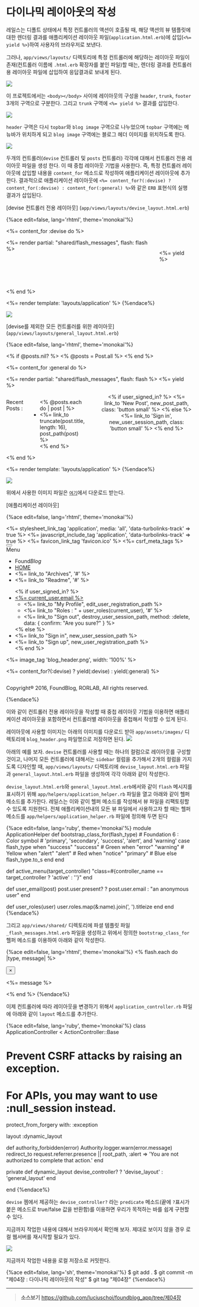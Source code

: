 # 다이나믹 레이아웃의 작성

레일스는 디폴트 상태에서 특정 컨트롤러의 액션이 호출될 때, 해당 액션의 뷰 템플릿에 대한 렌더링 결과를 애플리케이션 레이아웃 파일(`application.html.erb`)에 삽입(`<%= yield %>`)하여 사용자의 브라우저로 보낸다.

그러나, `app/views/layouts/` 디렉토리에 특정 컨트롤러에 해당하는 레이아웃 파일이 존재(컨트롤러 이름에 `.html.erb` 확장자를 붙인 파일)할 때는, 렌더링 결과를 컨트롤러용 레이아웃 파일에 삽입하여 응답결과로 보내게 된다.

![](http://i1373.photobucket.com/albums/ag392/rorlab/Photobucket%20Desktop%20-%20RORLAB/FoundBlog/foundblog_layouts1001_zpsf5ab6d22.jpg)

이 프로젝트에서는 `<body></body>` 사이에 레이아웃의 구성을 `header`, `trunk`, `footer` 3개의 구역으로 구분한다. 그리고 `trunk` 구역에 `<%= yield %>` 결과를 삽입한다.

![](http://i1373.photobucket.com/albums/ag392/rorlab/Photobucket%20Desktop%20-%20RORLAB/FoundBlog/foundblog_layouts001_zpsb5d385ca.jpg)

`header` 구역은 다시 `topbar`와 `blog image` 구역으로 나누었으며 `topbar` 구역에는 메뉴바가 위치하게 되고 `blog image` 구역에는 블로그 헤더 이미지를 위치하도록 한다.

![](http://i1373.photobucket.com/albums/ag392/rorlab/Photobucket%20Desktop%20-%20RORLAB/FoundBlog/foundblog_layouts002_zps05876dd8.jpg)

두개의 컨트롤러(`devise` 컨트롤러 및 `posts` 컨트롤러) 각각에 대해서 컨트롤러 전용 레이아웃 파일을 생성 한다. 이 때 중첩 레이아웃 기법을 사용한다. 즉, 특정 컨트롤러 레이아웃에 삽입할 내용을 `content_for` 메소드로 작성하여 애플리케이션 레이아웃에 추가한다. 결과적으로 애플리케이션 레이아웃에 `<%= content_for?(:devise) ? content_for(:devise) : content_for(:general) %>`와 같은 `ERB` 표현식의 실행 결과가 삽입된다.

[devise 컨트롤러 전용 레이아웃] (`app/views/layouts/devise_layout.html.erb`)

{%ace edit=false, lang='rhtml', theme='monokai'%}
<!-- Section for Devise layouts -->
<%= content_for :devise do %>
<div class='row'>
  <div class='medium-6 columns medium-centered'>
    <%= render partial: "shared/flash_messages", flash: flash %>
    <div style='margin:2em 0 5em;'>
      <%= yield %>
    </div>
  </div>
</div>
<% end %>

<!-- Section for Applictiona Layout -->
<%= render template: 'layouts/application' %>
{%endace%}

![](http://i1373.photobucket.com/albums/ag392/rorlab/Photobucket%20Desktop%20-%20RORLAB/FoundBlog/foundblog_layouts003_zps4aa80265.jpg)

[devise를 제외한 모든 컨트롤러를 위한 레이아웃] (`app/views/layouts/general_layout.html.erb`)

{%ace edit=false, lang='rhtml', theme='monokai'%}
<!-- Section for General layouts -->
<% if @posts.nil? %>
  <% @posts = Post.all %>
<% end %>

<%= content_for :general do %>
  <div class='row'>
    <div class='large-9 medium-9 columns'>
      <div class='row'>
        <div class='medium-12 columns'>
          <%= render partial: "shared/flash_messages", flash: flash %>
          <%= yield %>
        </div>
      </div>
    </div>
    <div class='medium-3 columns' style="margin-top: 1em">
      <div class='row'>
        <div class='medium-12 columns'>
          <p>Recent Posts :</p>
          <ul>
            <% @posts.each do | post | %>
              <li><%= link_to truncate(post.title, length: 16), post_path(post) %></li>
            <% end %>
          </ul>
          <hr>
          <center>
            <% if user_signed_in? %>
              <%= link_to 'New Post', new_post_path, class: 'button small' %>
            <% else %>
              <%= link_to 'Sign in', new_user_session_path, class: 'button small' %>
            <% end %>
          </center>
        </div>
      </div>
    </div>
  </div>
<% end %>

<%= render template: 'layouts/application' %>
{%endace%}

![](http://i1373.photobucket.com/albums/ag392/rorlab/Photobucket%20Desktop%20-%20RORLAB/FoundBlog/foundblog_layouts004_zps4b30e862.jpg)


위에서 사용한 이미지 파일은 [`여기`](http://i1373.photobucket.com/albums/ag392/rorlab/Photobucket%20Desktop%20-%20RORLAB/FoundBlog/blog_header_zpsee5e8b80.png)에서 다운로드 받는다.

[애플리케이션 레이아웃]

{%ace edit=false, lang='rhtml', theme='monokai'%}
<!DOCTYPE html>
<html lang="en">
<head>
  <meta charset="utf-8"/>
  <meta name="viewport" content="width=device-width, initial-scale=1.0"/>
  <title><%= content_for?(:title) ? yield(:title) : "FoundBlog v2.0" %></title>
  <%= stylesheet_link_tag    'application', media: 'all', 'data-turbolinks-track' => true %>
  <%= javascript_include_tag 'application', 'data-turbolinks-track' => true %>
  <%= favicon_link_tag 'favicon.ico' %>
  <%= csrf_meta_tags %>
</head>
<body>

  <div class="title-bar" data-responsive-toggle="foundblog-menu" data-hide-for="medium">
    <button class="menu-icon" type="button" data-toggle></button>
    <div class="title-bar-title">Menu</div>
  </div>

  <div class="top-bar" id="foundblog-menu">
    <div class="top-bar-left">
      <ul class="menu">
        <li class="menu-text">Found<i>Blog</i>
        </li>
        <li>
            <a href="/">HOME</a>
        </li>
        <li><%= link_to "Archives", '#' %></li>
        <li><%= link_to "Readme", '#' %></li>
      </ul>
    </div>
    <div class="top-bar-right">
      <ul class="dropdown menu" data-dropdown-menu>
        <% if user_signed_in? %>
          <li>
            <a href="#"><%= current_user.email %></a>
            <ul class="menu">
                <li><%= link_to "My Profile", edit_user_registration_path %></li>
                <li><%= link_to "Roles : " + user_roles(current_user), '#' %></li>
                <li><%= link_to "Sign out", destroy_user_session_path, method: :delete, data: { confirm: "Are you sure?" } %></li>
            </ul>
          </li>
        <% else %>
          <li><%= link_to "Sign in", new_user_session_path %></li>
          <li><%= link_to "Sign up", new_user_registration_path %></li>
        <% end %>
      </ul>
    </div>
  </div>

  <div id="blog-banner">
      <%= image_tag 'blog_header.png', width: '100%' %>
  </div>

  <%= content_for?(:devise) ? yield(:devise) : yield(:general) %>

  <div class='row column'>
    <div id='footer'>
      <p>Copyright&reg; 2016, FoundBlog, RORLAB, All rights reserved.</p>
    </div>
  </div>

</body>
</html>
{%endace%}

이와 같이 컨트롤러 전용 레이아웃을 작성할 때 중첩 레이아웃 기법을 이용하면 애플리케이션 레이아웃을 포함하면서 컨트롤러별 레이아웃을 중첩해서 작성할 수 있게 된다.

레이아웃에 사용할 이미지는 아래의 이미지를 다운로드 받아 `app/assets/images/` 디렉토리에 `blog_header.png` 파일명으로 저장하면 된다. [![](http://i1373.photobucket.com/albums/ag392/rorlab/Photobucket%20Desktop%20-%20RORLAB/FoundBlog/blog_header_zpsee5e8b80.png)](http://i1373.photobucket.com/albums/ag392/rorlab/Photobucket%20Desktop%20-%20RORLAB/FoundBlog/blog_header_zpsee5e8b80.png)

아래의 예를 보자. `devise` 컨트롤러를 사용할 때는 하나의 컬럼으로 레이아웃를 구성할 것이고, 나머지 모든 컨트롤러에 대해서는 `sidebar` 컬럼을 추가해서 2개의 컬럼을 가지도록 디자인할 때,  `app/views/layouts/` 디렉토리에 `devise_layout.html.erb` 파일과 `general_layout.html.erb` 파일을 생성하여 각각 아래와 같이 작성한다.

`devise_layout.html.erb`와 `general_layout.html.erb`에서와 같이 `flash` 메시지를 표시하기 위해 `app/helpers/application_helper.rb` 파일을 열고 아래와 같이 헬퍼 메소드를 추가한다. 레일스는 이와 같이 헬퍼 메소드를 작성해서 뷰 파일을 리팩토링할 수 있도록 지원한다. 전체 애플리케이션내의 모든 뷰 파일에서 사용하고자 할 때는 헬퍼 메소드를 `app/helpers/application_helper.rb` 파일에 정의해 두면 된다

{%ace edit=false, lang='ruby', theme='monokai'%}
module ApplicationHelper
  def bootstrap_class_for(flash_type)
    # Foundation 6 : Color symbol
    # 'primary', 'secondary', 'success', 'alert', and 'warning'
    case flash_type
      when "success"
        "success"       # Green
      when "error"
        "warning"       # Yellow
      when "alert"
        "alert"         # Red
      when "notice"
        "primary"       # Blue
      else
        flash_type.to_s
    end
  end

  def active_menu(target_controller)
    "class=#{controller_name == target_controller ? 'active' : ''}"
  end

  def user_email(post)
    post.user.present? ? post.user.email : "an anonymous user"
  end

  def user_roles(user)
    user.roles.map(&:name).join(', ').titleize
  end
end
{%endace%}

그리고 `app/views/shared/` 디렉토리에 파셜 템플릿 파일  `_flash_messages.html.erb` 파일을 생성하고 위에서 정의한 `bootstrap_class_for` 헬퍼 메소드를 이용하여 아래와 같이 작성한다.

{%ace edit=false, lang='rhtml', theme='monokai'%}
<% flash.each do |type, message| %>
  <div class="<%= bootstrap_class_for(type) %> callout" data-closable>
    <button class="close-button" aria-label="Dismiss alert" type="button" data-close>
      <span aria-hidden="true">&times;</span>
    </button>
    <p><%= message %></p>
  </div>
<% end %>
{%endace%}

이제 컨트롤러에 따라 레이아웃을 변경하기 위해서 `application_controller.rb` 파일에 아래와 같이 `layout` 메소드를 추가한다.

{%ace edit=false, lang='ruby', theme='monokai'%}
class ApplicationController < ActionController::Base
  # Prevent CSRF attacks by raising an exception.
  # For APIs, you may want to use :null_session instead.
  protect_from_forgery with: :exception

  layout :dynamic_layout

  def authority_forbidden(error)
    Authority.logger.warn(error.message)
    redirect_to request.referrer.presence || root_path, :alert => 'You are not authorized to complete that action.'
  end

  private
  def dynamic_layout
    devise_controller? ? 'devise_layout' : 'general_layout'
  end

end
{%endace%}

`devise` 젬에서 제공하는 `devise_controller?` 라는 `predicate` 메소드(끝에 `?`표시가 붙은 메소드로 true/false 값을 반환함)를 이용하면 우리가 목적하는 바를 쉽게 구현할 수 있다.

지금까지 작업한 내용에 대해서 브라우저에서 확인해 보자. 제대로 보이지 않을 경우 로컬 웹서버를 재시작할 필요가 있다.

![](http://i1373.photobucket.com/albums/ag392/rorlab/Photobucket%20Desktop%20-%20RORLAB/FoundBlog/2014-06-12_12-36-48_zpsdb44e975.png)

지금까지 작업한 내용을 로컬 저장소로 커밋한다.

{%ace edit=false, lang='sh', theme='monokai'%}
$ git add .
$ git commit -m "제04장 : 다이나믹 레이아웃의 작성"
$ git tag "제04장"
{%endace%}



---


> **소스보기** https://github.com/luciuschoi/foundblog_app/tree/제04장
